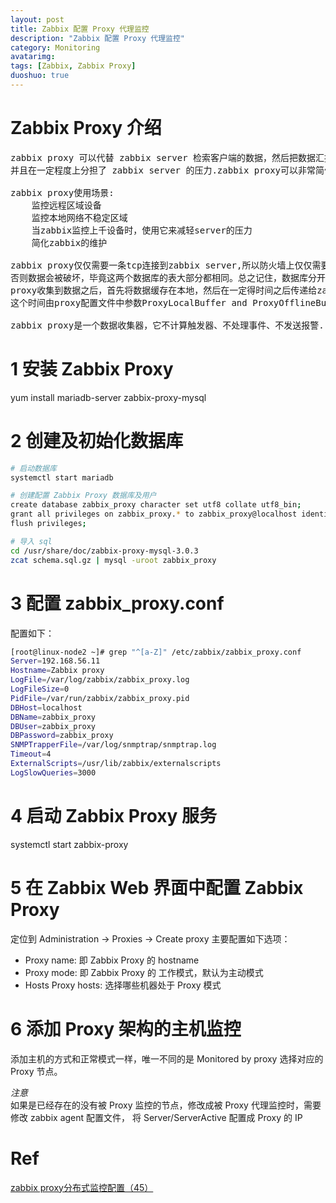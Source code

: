 ```yaml
---
layout: post
title: Zabbix 配置 Proxy 代理监控
description: "Zabbix 配置 Proxy 代理监控"
category: Monitoring
avatarimg: 
tags: [Zabbix, Zabbix Proxy]
duoshuo: true
---
```



# Zabbix Proxy 介绍

<pre>
zabbix proxy 可以代替 zabbix server 检索客户端的数据，然后把数据汇报给 zabbix server，
并且在一定程度上分担了 zabbix server 的压力.zabbix proxy可以非常简便的实现了集中式、分布式监控.

zabbix proxy使用场景:
	监控远程区域设备
	监控本地网络不稳定区域
	当zabbix监控上千设备时，使用它来减轻server的压力
	简化zabbix的维护
	
zabbix proxy仅仅需要一条tcp连接到zabbix server,所以防火墙上仅仅需要加上一条规则即可.zabbix proxy数据库必须和server分开，
否则数据会被破坏，毕竟这两个数据库的表大部分都相同。总之记住，数据库分开即可。
proxy收集到数据之后，首先将数据缓存在本地，然后在一定得时间之后传递给zabbix server.
这个时间由proxy配置文件中参数ProxyLocalBuffer and ProxyOfflineBuffer决定.	

zabbix proxy是一个数据收集器，它不计算触发器、不处理事件、不发送报警.
</pre>

# 1 安装 Zabbix Proxy

> 
yum install mariadb-server zabbix-proxy-mysql

# 2 创建及初始化数据库

```bash
# 启动数据库
systemctl start mariadb

# 创建配置 Zabbix Proxy 数据库及用户
create database zabbix_proxy character set utf8 collate utf8_bin;
grant all privileges on zabbix_proxy.* to zabbix_proxy@localhost identified by 'zabbix_proxy';
flush privileges;

# 导入 sql
cd /usr/share/doc/zabbix-proxy-mysql-3.0.3
zcat schema.sql.gz | mysql -uroot zabbix_proxy
```    

# 3 配置 zabbix_proxy.conf

配置如下：

```bash
[root@linux-node2 ~]# grep "^[a-Z]" /etc/zabbix/zabbix_proxy.conf 
Server=192.168.56.11
Hostname=Zabbix proxy
LogFile=/var/log/zabbix/zabbix_proxy.log
LogFileSize=0
PidFile=/var/run/zabbix/zabbix_proxy.pid
DBHost=localhost
DBName=zabbix_proxy
DBUser=zabbix_proxy
DBPassword=zabbix_proxy
SNMPTrapperFile=/var/log/snmptrap/snmptrap.log
Timeout=4
ExternalScripts=/usr/lib/zabbix/externalscripts
LogSlowQueries=3000
```    

# 4 启动 Zabbix Proxy 服务

> 
systemctl start zabbix-proxy

# 5 在 Zabbix Web 界面中配置 Zabbix Proxy

定位到 Administration -> Proxies -> Create proxy
主要配置如下选项：

* Proxy name: 即 Zabbix Proxy 的 hostname
* Proxy mode: 即 Zabbix Proxy 的 工作模式，默认为主动模式
* Hosts Proxy hosts: 选择哪些机器处于 Proxy 模式

# 6 添加 Proxy 架构的主机监控

添加主机的方式和正常模式一样，唯一不同的是 Monitored by proxy 选择对应的 Proxy 节点。

*注意*  
如果是已经存在的没有被 Proxy 监控的节点，修改成被 Proxy 代理监控时，需要修改 zabbix agent 配置文件，
将 Server/ServerActive 配置成 Proxy 的 IP

# Ref
[zabbix proxy分布式监控配置（45）](http://www.ttlsa.com/zabbix/zabbix-proxy-proxies/)  
